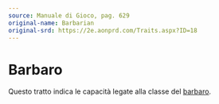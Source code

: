 ```yaml
---
source: Manuale di Gioco, pag. 629
original-name: Barbarian
original-srd: https://2e.aonprd.com/Traits.aspx?ID=18
---
```


# Barbaro

Questo tratto indica le capacità legate alla classe del
[barbaro](/classi/barbaro).
